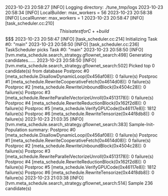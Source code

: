 2023-10-23 20:58:27 [INFO] Logging directory: ./tune_tmp/logs
2023-10-23 20:58:34 [INFO] LocalBuilder: max_workers = 56
2023-10-23 20:58:38 [INFO] LocalRunner: max_workers = 1
2023-10-23 20:58:47 [INFO] [task_scheduler.cc:210] $$$$$$ This is a test for C++ build $$$$$
2023-10-23 20:58:47 [INFO] [task_scheduler.cc:214] Initializing Task #0: "main"
2023-10-23 20:58:50 [INFO] [task_scheduler.cc:236] TaskScheduler picks Task #0: "main"
2023-10-23 20:58:50 [INFO] [tvm.meta_schedule.search_strategy.gflownet_search:498] Generating candidates......
2023-10-23 20:58:50 [INFO] [tvm.meta_schedule.search_strategy.gflownet_search:502] Picked top 0 candidate(s) from database
Postproc #0 [meta_schedule.DisallowDynamicLoop(0x456af08)]: 0 failure(s)
Postproc #1 [meta_schedule.RewriteCooperativeFetch(0x4614d08)]: 0 failure(s)
Postproc #2 [meta_schedule.RewriteUnboundBlock(0x4504c28)]: 0 failure(s)
Postproc #3 [meta_schedule.RewriteParallelVectorizeUnroll(0x4513178)]: 0 failure(s)
Postproc #4 [meta_schedule.RewriteReductionBlock(0x162f2d8)]: 0 failure(s)
Postproc #5 [meta_schedule.VerifyGPUCode(0x46117e8)]: 1812 failure(s)
Postproc #6 [meta_schedule.RewriteTensorize(0x44f8db8)]: 0 failure(s)
2023-10-23 21:03:35 [INFO] [tvm.meta_schedule.search_strategy.gflownet_search:383] Sample-Init-Population summary:
Postproc #0 [meta_schedule.DisallowDynamicLoop(0x456af08)]: 0 failure(s)
Postproc #1 [meta_schedule.RewriteCooperativeFetch(0x4614d08)]: 0 failure(s)
Postproc #2 [meta_schedule.RewriteUnboundBlock(0x4504c28)]: 0 failure(s)
Postproc #3 [meta_schedule.RewriteParallelVectorizeUnroll(0x4513178)]: 0 failure(s)
Postproc #4 [meta_schedule.RewriteReductionBlock(0x162f2d8)]: 0 failure(s)
Postproc #5 [meta_schedule.VerifyGPUCode(0x46117e8)]: 1812 failure(s)
Postproc #6 [meta_schedule.RewriteTensorize(0x44f8db8)]: 0 failure(s)
2023-10-23 21:03:38 [INFO] [tvm.meta_schedule.search_strategy.gflownet_search:514] Sample 236 candidate(s)
